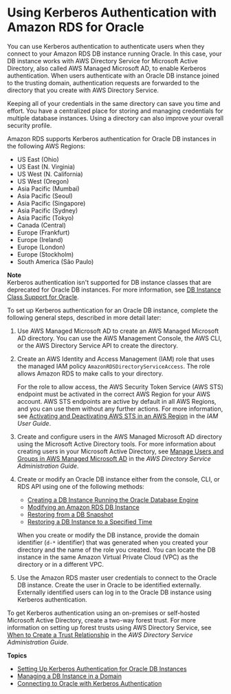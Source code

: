# Using Kerberos Authentication with Amazon RDS for Oracle<a name="oracle-kerberos"></a>

You can use Kerberos authentication to authenticate users when they connect to your Amazon RDS DB instance running Oracle\. In this case, your DB instance works with AWS Directory Service for Microsoft Active Directory, also called AWS Managed Microsoft AD, to enable Kerberos authentication\. When users authenticate with an Oracle DB instance joined to the trusting domain, authentication requests are forwarded to the directory that you create with AWS Directory Service\.

Keeping all of your credentials in the same directory can save you time and effort\. You have a centralized place for storing and managing credentials for multiple database instances\. Using a directory can also improve your overall security profile\.

Amazon RDS supports Kerberos authentication for Oracle DB instances in the following AWS Regions: 
+ US East \(Ohio\)
+ US East \(N\. Virginia\)
+ US West \(N\. California\)
+ US West \(Oregon\)
+ Asia Pacific \(Mumbai\)
+ Asia Pacific \(Seoul\)
+ Asia Pacific \(Singapore\)
+ Asia Pacific \(Sydney\)
+ Asia Pacific \(Tokyo\)
+ Canada \(Central\)
+ Europe \(Frankfurt\)
+ Europe \(Ireland\)
+ Europe \(London\)
+ Europe \(Stockholm\)
+ South America \(São Paulo\)

**Note**  
Kerberos authentication isn't supported for DB instance classes that are deprecated for Oracle DB instances\. For more information, see [DB Instance Class Support for Oracle](CHAP_Oracle.md#Oracle.Concepts.InstanceClasses)\.

To set up Kerberos authentication for an Oracle DB instance, complete the following general steps, described in more detail later:

1. Use AWS Managed Microsoft AD to create an AWS Managed Microsoft AD directory\. You can use the AWS Management Console, the AWS CLI, or the AWS Directory Service API to create the directory\.

1. Create an AWS Identity and Access Management \(IAM\) role that uses the managed IAM policy `AmazonRDSDirectoryServiceAccess`\. The role allows Amazon RDS to make calls to your directory\.

   For the role to allow access, the AWS Security Token Service \(AWS STS\) endpoint must be activated in the correct AWS Region for your AWS account\. AWS STS endpoints are active by default in all AWS Regions, and you can use them without any further actions\. For more information, see [Activating and Deactivating AWS STS in an AWS Region](https://docs.aws.amazon.com/IAM/latest/UserGuide/id_credentials_temp_enable-regions.html#sts-regions-activate-deactivate) in the *IAM User Guide*\.

1. Create and configure users in the AWS Managed Microsoft AD directory using the Microsoft Active Directory tools\. For more information about creating users in your Microsoft Active Directory, see [Manage Users and Groups in AWS Managed Microsoft AD](https://docs.aws.amazon.com/directoryservice/latest/admin-guide/ms_ad_manage_users_groups.html) in the *AWS Directory Service Administration Guide*\.

1. Create or modify an Oracle DB instance either from the console, CLI, or RDS API using one of the following methods:
   + [Creating a DB Instance Running the Oracle Database Engine](USER_CreateOracleInstance.md)
   + [Modifying an Amazon RDS DB Instance](Overview.DBInstance.Modifying.md)
   + [Restoring from a DB Snapshot](USER_RestoreFromSnapshot.md)
   + [Restoring a DB Instance to a Specified Time](USER_PIT.md)

   When you create or modify the DB instance, provide the domain identifier \(`d-*` identifier\) that was generated when you created your directory and the name of the role you created\. You can locate the DB instance in the same Amazon Virtual Private Cloud \(VPC\) as the directory or in a different VPC\.

1. Use the Amazon RDS master user credentials to connect to the Oracle DB instance\. Create the user in Oracle to be identified externally\. Externally identified users can log in to the Oracle DB instance using Kerberos authentication\.

To get Kerberos authentication using an on\-premises or self\-hosted Microsoft Active Directory, create a two\-way forest trust\. For more information on setting up forest trusts using AWS Directory Service, see [When to Create a Trust Relationship](https://docs.aws.amazon.com/directoryservice/latest/admin-guide/setup_trust.html) in the *AWS Directory Service Administration Guide*\.

**Topics**
+ [Setting Up Kerberos Authentication for Oracle DB Instances](oracle-kerberos-setting-up.md)
+ [Managing a DB Instance in a Domain](oracle-kerberos-managing.md)
+ [Connecting to Oracle with Kerberos Authentication](oracle-kerberos-connecting.md)
